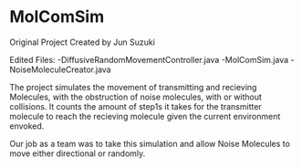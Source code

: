 # MolComSim
Original Project Created by Jun Suzuki 

Edited Files: 
  -DiffusiveRandomMovementController.java
  -MolComSim.java
  -NoiseMoleculeCreator.java
  
The project simulates the movement of transmitting and recieving Molecules, with the obstruction of noise molecules,
with or without collisions. It counts the amount of step1s it takes for the transmitter molecule to reach the recieving
molecule given the current environment envoked.

Our job as a team was to take this simulation and allow Noise Molecules to move either directional or randomly.
